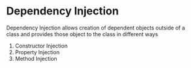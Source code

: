 #  Dependency Injection

Dependency Injection allows  creation of dependent objects outside of a class and provides those object to the class in different ways

1. Constructor Injection
2. Property Injection
3. Method Injection
